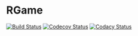 # RGame

[![Build Status][build_badge]][build]
[![Codecov Status][codecov_badge]][codecov]
[![Codacy Status][codacy_badge]][codacy]

[build]: https://github.com/jjg1914/rgame/actions?workflow=Build
[build_badge]: https://github.com/jjg1914/rgame/workflows/Build/badge.svg
[codecov]: https://codecov.io/gh/jjg1914/rgame
[codecov_badge]: https://codecov.io/gh/jjg1914/rgame/branch/master/graph/badge.svg
[codacy]: https://www.codacy.com/manual/jjg1914/rgame?utm_source=github.com&amp;utm_medium=referral&amp;utm_content=jjg1914/rgame&amp;utm_campaign=Badge_Grade
[codacy_badge]: https://api.codacy.com/project/badge/Grade/e516ec8c946f4faaa1a2f5970aeefad4
